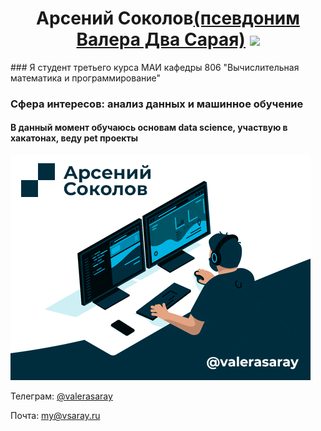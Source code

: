 <h1 align="center">Арсений Соколов<a href="#" target="_blank">(псевдоним Валера Два Сарая)</a> 
<img src="https://github.com/blackcater/blackcater/raw/main/images/Hi.gif" height="32"/></h1>
### Я студент третьего курса МАИ кафедры 806 "Вычислительная математика и программирование"

### Сфера интересов: анализ данных и машинное обучение

#### В данный момент обучаюсь основам data science, участвую в хакатонах, веду pet проекты
![Иллюстрация к проекту](/home.gif)

Телеграм: [@valerasaray](http://valerasaray.t.me)

Почта: [my@vsaray.ru](my@vsaray.ru)
